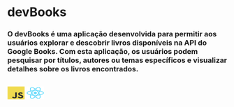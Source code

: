 # devBooks

### O devBooks é uma aplicação desenvolvida para permitir aos usuários explorar e descobrir livros disponíveis na API do Google Books. Com esta aplicação, os usuários podem pesquisar por títulos, autores ou temas específicos e visualizar detalhes sobre os livros encontrados.


## 

<div>
  <img align="center" alt="TS" height="30" width="40" src="https://github.com/devicons/devicon/blob/master/icons/javascript/javascript-original.svg">
  <img align="center" alt="React" height="30" width="40" src="https://github.com/devicons/devicon/blob/master/icons/react/react-original.svg">
 </div> 

 
